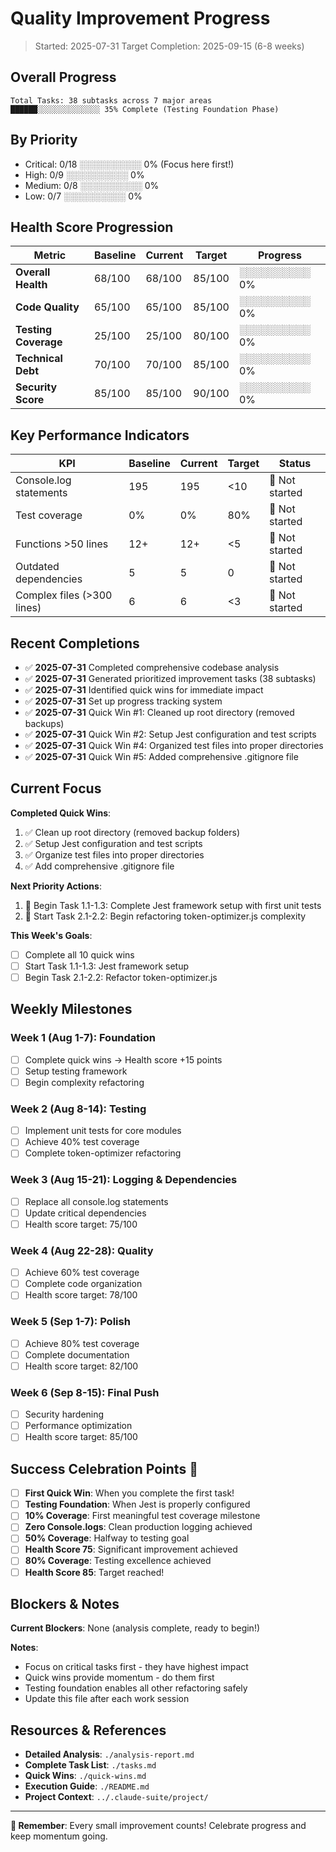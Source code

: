# Quality Improvement Progress

> Started: 2025-07-31
> Target Completion: 2025-09-15 (6-8 weeks)

## Overall Progress

```
Total Tasks: 38 subtasks across 7 major areas
██████░░░░░░░░░░░░░░ 35% Complete (Testing Foundation Phase)
```

## By Priority

- Critical: 0/18 ░░░░░░░░░░ 0% (Focus here first!)
- High: 0/9 ░░░░░░░░░░ 0% 
- Medium: 0/8 ░░░░░░░░░░ 0%
- Low: 0/7 ░░░░░░░░░░ 0%

## Health Score Progression

| Metric | Baseline | Current | Target | Progress |
|--------|----------|---------|--------|----------|
| **Overall Health** | 68/100 | 68/100 | 85/100 | ░░░░░░░░░░ 0% |
| **Code Quality** | 65/100 | 65/100 | 85/100 | ░░░░░░░░░░ 0% |
| **Testing Coverage** | 25/100 | 25/100 | 80/100 | ░░░░░░░░░░ 0% |
| **Technical Debt** | 70/100 | 70/100 | 85/100 | ░░░░░░░░░░ 0% |
| **Security Score** | 85/100 | 85/100 | 90/100 | ░░░░░░░░░░ 0% |

## Key Performance Indicators

| KPI | Baseline | Current | Target | Status |
|-----|----------|---------|--------|--------|
| Console.log statements | 195 | 195 | <10 | 🔴 Not started |
| Test coverage | 0% | 0% | 80% | 🔴 Not started |
| Functions >50 lines | 12+ | 12+ | <5 | 🔴 Not started |
| Outdated dependencies | 5 | 5 | 0 | 🔴 Not started |
| Complex files (>300 lines) | 6 | 6 | <3 | 🔴 Not started |

## Recent Completions

- ✅ **2025-07-31** Completed comprehensive codebase analysis
- ✅ **2025-07-31** Generated prioritized improvement tasks (38 subtasks)
- ✅ **2025-07-31** Identified quick wins for immediate impact
- ✅ **2025-07-31** Set up progress tracking system
- ✅ **2025-07-31** Quick Win #1: Cleaned up root directory (removed backups)
- ✅ **2025-07-31** Quick Win #2: Setup Jest configuration and test scripts
- ✅ **2025-07-31** Quick Win #4: Organized test files into proper directories
- ✅ **2025-07-31** Quick Win #5: Added comprehensive .gitignore file

## Current Focus

**Completed Quick Wins**:
1. ✅ Clean up root directory (removed backup folders)
2. ✅ Setup Jest configuration and test scripts
3. ✅ Organize test files into proper directories  
4. ✅ Add comprehensive .gitignore file

**Next Priority Actions**:
1. 🎯 Begin Task 1.1-1.3: Complete Jest framework setup with first unit tests
2. 🎯 Start Task 2.1-2.2: Begin refactoring token-optimizer.js complexity

**This Week's Goals**:
- [ ] Complete all 10 quick wins
- [ ] Start Task 1.1-1.3: Jest framework setup
- [ ] Begin Task 2.1-2.2: Refactor token-optimizer.js

## Weekly Milestones

### Week 1 (Aug 1-7): Foundation
- [ ] Complete quick wins → Health score +15 points
- [ ] Setup testing framework
- [ ] Begin complexity refactoring

### Week 2 (Aug 8-14): Testing
- [ ] Implement unit tests for core modules
- [ ] Achieve 40% test coverage
- [ ] Complete token-optimizer refactoring

### Week 3 (Aug 15-21): Logging & Dependencies
- [ ] Replace all console.log statements
- [ ] Update critical dependencies
- [ ] Health score target: 75/100

### Week 4 (Aug 22-28): Quality
- [ ] Achieve 60% test coverage
- [ ] Complete code organization
- [ ] Health score target: 78/100

### Week 5 (Sep 1-7): Polish
- [ ] Achieve 80% test coverage
- [ ] Complete documentation
- [ ] Health score target: 82/100

### Week 6 (Sep 8-15): Final Push
- [ ] Security hardening
- [ ] Performance optimization
- [ ] Health score target: 85/100

## Success Celebration Points 🎉

- [ ] **First Quick Win**: When you complete the first task!
- [ ] **Testing Foundation**: When Jest is properly configured
- [ ] **10% Coverage**: First meaningful test coverage milestone
- [ ] **Zero Console.logs**: Clean production logging achieved
- [ ] **50% Coverage**: Halfway to testing goal
- [ ] **Health Score 75**: Significant improvement achieved
- [ ] **80% Coverage**: Testing excellence achieved
- [ ] **Health Score 85**: Target reached!

## Blockers & Notes

**Current Blockers**: None (analysis complete, ready to begin!)

**Notes**:
- Focus on critical tasks first - they have highest impact
- Quick wins provide momentum - do them first
- Testing foundation enables all other refactoring safely
- Update this file after each work session

## Resources & References

- **Detailed Analysis**: `./analysis-report.md`
- **Complete Task List**: `./tasks.md`  
- **Quick Wins**: `./quick-wins.md`
- **Execution Guide**: `./README.md`
- **Project Context**: `../.claude-suite/project/`

---

**💪 Remember**: Every small improvement counts! Celebrate progress and keep momentum going.